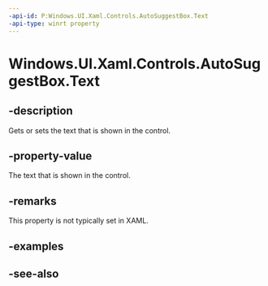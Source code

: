```yaml
---
-api-id: P:Windows.UI.Xaml.Controls.AutoSuggestBox.Text
-api-type: winrt property
---
```


<!-- Property syntax
public string Text { get;  set; }
-->

# Windows.UI.Xaml.Controls.AutoSuggestBox.Text

## -description
Gets or sets the text that is shown in the control.



## -property-value
The text that is shown in the control.

## -remarks
This property is not typically set in XAML.

## -examples

## -see-also
